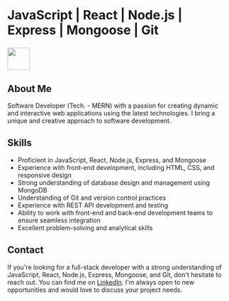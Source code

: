 # JavaScript | React | Node.js | Express | Mongoose | Git

### <img src="https://media.giphy.com/media/VgCDAzcKvsR6OM0uWg/giphy.gif" width="50"> 
## About Me 
Software Developer (Tech. - MERN) with a passion for creating dynamic and interactive web applications using the latest technologies. I bring a unique and creative approach to software development.

## Skills

- Proficient in JavaScript, React, Node.js, Express, and Mongoose
- Experience with front-end development, including HTML, CSS, and responsive design
- Strong understanding of database design and management using MongoDB
- Understanding of Git and version control practices
- Experience with REST API development and testing
- Ability to work with front-end and back-end development teams to ensure seamless integration
- Excellent problem-solving and analytical skills

## Contact

If you're looking for a full-stack developer with a strong understanding of JavaScript, React, Node.js, Express, Mongoose, and Git, don't hesitate to reach out. You can find me on [LinkedIn](https://www.linkedin.com/in/prashantanshgupta/). I'm always open to new opportunities and would love to discuss your project needs.


<!---
prashantanshgupta/prashantanshgupta is a ✨ special ✨ repository because its `README.md` (this file) appears on your GitHub profile.
You can click the Preview link to take a look at your changes.
## Projects
### [Project Name]
- Brief description of the project
- Technologies used: React, Node.js, Express, MongoDB, Git

### [Project Name]
- Brief description of the project
- Technologies used: React, Node.js, Express, MongoDB, Git
--->
